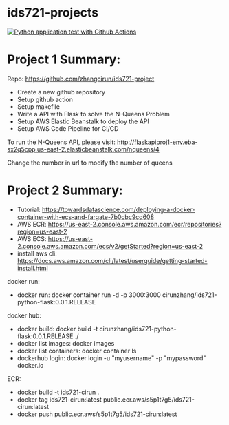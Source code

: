 # ids721-projects
[![Python application test with Github Actions](https://github.com/nogibjj/Cirun_IDS721/actions/workflows/main.yml/badge.svg?branch=main)](https://github.com/nogibjj/Cirun_IDS721/actions/workflows/main.yml)

# Project 1 Summary:
Repo: https://github.com/zhangcirun/ids721-project
* Create a new github repository
* Setup github action
* Setup makefile
* Write a API with Flask to solve the N-Queens Problem
* Setup AWS Elastic Beanstalk to deploy the API
* Setup AWS Code Pipeline for CI/CD

To run the N-Queens API, please visit:
http://flaskapiproj1-env.eba-sx2q5cpp.us-east-2.elasticbeanstalk.com/nqueens/4

Change the number in url to modify the number of queens

# Project 2 Summary:
* Tutorial: https://towardsdatascience.com/deploying-a-docker-container-with-ecs-and-fargate-7b0cbc9cd608
* AWS ECR: https://us-east-2.console.aws.amazon.com/ecr/repositories?region=us-east-2
* AWS ECS: https://us-east-2.console.aws.amazon.com/ecs/v2/getStarted?region=us-east-2
* install aws cli: https://docs.aws.amazon.com/cli/latest/userguide/getting-started-install.html

docker run:
* docker run: docker container run -d -p 3000:3000 cirunzhang/ids721-python-flask:0.0.1.RELEASE 

docker hub:
* docker build: docker build -t cirunzhang/ids721-python-flask:0.0.1.RELEASE ./
* docker list images: docker images
* docker list containers: docker container ls
* dockerhub login: docker login -u "myusername" -p "mypassword" docker.io

ECR:
* docker build -t ids721-cirun .
* docker tag ids721-cirun:latest public.ecr.aws/s5p1t7g5/ids721-cirun:latest
* docker push public.ecr.aws/s5p1t7g5/ids721-cirun:latest


